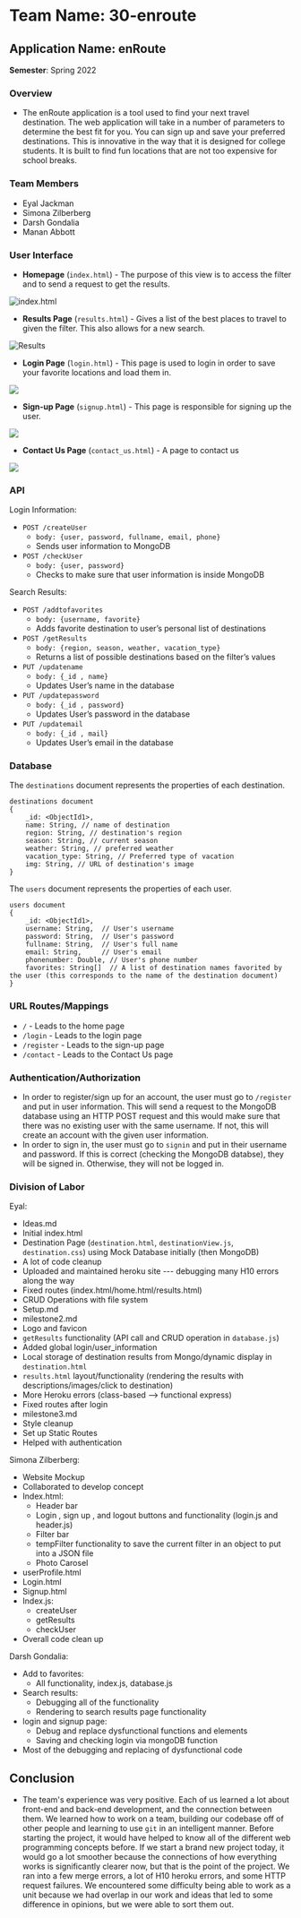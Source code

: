 # Team Name: 30-enroute
## Application Name: enRoute

**Semester**: Spring 2022

### Overview
- The enRoute application is a tool used to find your next travel destination. The web application will take in a number of parameters to determine the best fit for you. You can sign up and save your preferred destinations. This is innovative in the way that it is designed for college students. It is built to find fun locations that are not too expensive for school breaks.

### Team Members
- Eyal Jackman
- Simona Zilberberg
- Darsh Gondalia
- Manan Abbott


### User Interface
- **Homepage** (`index.html`) - The purpose of this view is to access the filter and to send a request to get the results.

![index.html](https://i.imgur.com/BF1imye.jpeg)

- **Results Page** (`results.html`) - Gives a list of the best places to travel to given the filter. This also allows for a new search.

![Results](https://i.imgur.com/JTtn9ns.png)

- **Login Page** (`login.html`) - This page is used to login in order to save your favorite locations and load them in.

![](https://i.imgur.com/GZEBzfn.png)

- **Sign-up Page** (`signup.html`) - This page is responsible for signing up the user.

![](https://i.imgur.com/zOlTe0W.png)


- **Contact Us Page** (`contact_us.html`) - A page to contact us

![](https://i.imgur.com/RDpC2bj.png)

### API
Login Information:
- `POST /createUser`
  - `body: {user, password, fullname, email, phone}`
  - Sends user information to MongoDB
- `POST /checkUser`
  - `body: {user, password}`
  - Checks to make sure that user information is inside MongoDB

Search Results:
- `POST /addtofavorites`
  - `body: {username, favorite}`
  - Adds favorite destination to user’s personal list of destinations
- `POST /getResults`
  - `body: {region, season, weather, vacation_type}`
  - Returns a list of possible destinations based on the filter’s values
- `PUT /updatename`
  - `body: {_id , name}`
  - Updates User’s name in the database
- `PUT /updatepassword`
  - `body: {_id , password}`
  - Updates User’s password in the database
- `PUT /updatemail`
  - `body: {_id , mail}`
  - Updates User’s email in the database

### Database
The `destinations` document represents the properties of each destination.

```
destinations document
{
    _id: <ObjectId1>,
    name: String, // name of destination
    region: String, // destination's region
    season: String, // current season
    weather: String, // preferred weather
    vacation_type: String, // Preferred type of vacation
    img: String, // URL of destination's image
}
```

The `users` document represents the properties of each user.
```
users document
{
    _id: <ObjectId1>, 
    username: String,  // User's username
    password: String,  // User's password
    fullname: String,  // User's full name
    email: String,     // User's email
    phonenumber: Double, // User's phone number
    favorites: String[]  // A list of destination names favorited by the user (this corresponds to the name of the destination document)
}
```



### URL Routes/Mappings
- `/` - Leads to the home page
- `/login` - Leads to the login page
- `/register` - Leads to the sign-up page
- `/contact` - Leads to the Contact Us page

### Authentication/Authorization
- In order to register/sign up for an account, the user must go to `/register` and put in user information. This will send a request to the MongoDB database using an HTTP POST request and this would make sure that there was no existing user with the same username. If not, this will create an account with the given user information.
- In order to sign in, the user must go to `signin` and put in their username and password. If this is correct (checking the MongoDB databse), they will be signed in. Otherwise, they will not be logged in.

### Division of Labor
Eyal:
- Ideas.md
- Initial index.html
- Destination Page (`destination.html`, `destinationView.js`, `destination.css`) using Mock Database initially (then MongoDB)
- A lot of code cleanup
- Uploaded and maintained heroku site --- debugging many H10 errors along the way
- Fixed routes (index.html/home.html/results.html)
- CRUD Operations with file system
- Setup.md
- milestone2.md
- Logo and favicon
- `getResults` functionality (API call and CRUD operation in `database.js`)
- Added global login/user_information
- Local storage of destination results from Mongo/dynamic display in `destination.html`
- `results.html` layout/functionality (rendering the results with descriptions/images/click to destination)
- More Heroku errors (class-based --> functional express)
- Fixed routes after login
- milestone3.md
- Style cleanup
- Set up Static Routes
- Helped with authentication

Simona Zilberberg:
- Website Mockup
- Collaborated to develop concept
- Index.html:
  - Header bar 
  - Login , sign up , and logout buttons and functionality (login.js and header.js)
  - Filter bar
  - tempFilter functionality to save the current filter in an object to put into a JSON file
  - Photo Carosel 
- userProfile.html
- Login.html
- Signup.html
- Index.js:
  - createUser
  - getResults
  - checkUser
- Overall code clean up

Darsh Gondalia:
- Add to favorites:
  - All functionality, index.js, database.js
- Search results:
  - Debugging all of the functionality
  - Rendering to search results page functionality
- login and signup page: 
  - Debug and replace dysfunctional functions and elements
  - Saving and checking login via mongoDB function
- Most of the debugging and replacing of dysfunctional code

## Conclusion
- The team's experience was very positive. Each of us learned a lot about front-end and back-end development, and the connection between them. We learned how to work on a team, building our codebase off of other people and learning to use `git` in an intelligent manner. Before starting the project, it would have helped to know all of the different web programming concepts before. If we start a brand new project today, it would go a lot smoother because the connections of how everything works is significantly clearer now, but that is the point of the project. We ran into a few merge errors, a lot of H10 heroku errors, and some HTTP request failures. We encountered some difficulty being able to work as a unit because we had overlap in our work and ideas that led to some difference in opinions, but we were able to sort them out.
